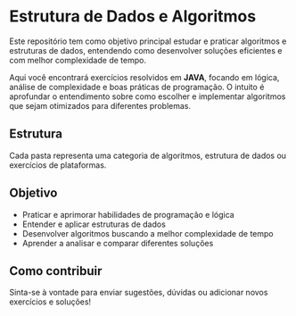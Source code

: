 
# Estrutura de Dados e Algoritmos

Este repositório tem como objetivo principal estudar e praticar algoritmos e estruturas de dados, entendendo como desenvolver soluções eficientes e com melhor complexidade de tempo.

Aqui você encontrará exercícios resolvidos em **JAVA**, focando em lógica, análise de complexidade e boas práticas de programação. O intuito é aprofundar o entendimento sobre como escolher e implementar algoritmos que sejam otimizados para diferentes problemas.

## Estrutura
Cada pasta representa uma categoria de algoritmos, estrutura de dados ou exercícios de plataformas. 

## Objetivo
- Praticar e aprimorar habilidades de programação e lógica
- Entender e aplicar estruturas de dados
- Desenvolver algoritmos buscando a melhor complexidade de tempo
- Aprender a analisar e comparar diferentes soluções

## Como contribuir
Sinta-se à vontade para enviar sugestões, dúvidas ou adicionar novos exercícios e soluções!